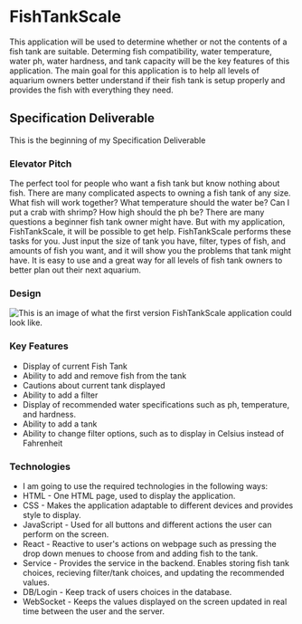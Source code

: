 # FishTankScale
This application will be used to determine whether or not the contents of a fish tank are suitable. Determing fish compatibility, water temperature, water ph, water hardness, and tank capacity will be the key features of this application. The main goal for this application is to help all levels of aquarium owners better understand if their fish tank is setup properly and provides the fish with everything they need.
## Specification Deliverable
This is the beginning of my Specification Deliverable
### Elevator Pitch
The perfect tool for people who want a fish tank but know nothing about fish. There are many complicated aspects to owning a fish tank of any size. What fish will work together? What temperature should the water be? Can I put a crab with shrimp? How high should the ph be? There are many questions a beginner fish tank owner might have. But with my application, FishTankScale, it will be possible to get help. FishTankScale performs these tasks for you. Just input the size of tank you have, filter, types of fish, and amounts of fish you want, and it will show you the problems that tank might have. It is easy to use and a great way for all levels of fish tank owners to better plan out their next aquarium.
### Design
![This is an image of what the first version FishTankScale application could look like.](https://github.com/kobycut/startup/blob/main/Screenshot%202024-09-10%20153309.png)
### Key Features
+ Display of current Fish Tank
+ Ability to add and remove fish from the tank
+ Cautions about current tank displayed
+ Ability to add a filter
+ Display of recommended water specifications such as ph, temperature, and hardness.
+ Ability to add a tank
+ Ability to change filter options, such as to display in Celsius instead of Fahrenheit
### Technologies
+ I am going to use the required technologies in the following ways:
+ HTML - One HTML page, used to display the application.
+ CSS - Makes the application adaptable to different devices and provides style to display.
+ JavaScript - Used for all buttons and different actions the user can perform on the screen.
+ React - Reactive to user's actions on webpage such as pressing the drop down menues to choose from and adding fish to the tank.
+ Service - Provides the service in the backend. Enables storing fish tank choices, recieving filter/tank choices, and updating the recommended values.
+ DB/Login - Keep track of users choices in the database.
+ WebSocket - Keeps the values displayed on the screen updated in real time between the user and the server.
